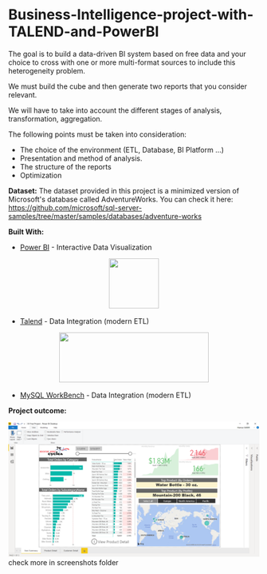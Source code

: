 # Business-Intelligence-project-with-TALEND-and-PowerBI
The goal is to build a data-driven BI system based on free data and your choice to cross with one or more multi-format sources to include this heterogeneity problem.

We must build the cube and then generate two reports that you consider relevant.

We will have to take into account the different stages of analysis, transformation, aggregation.

The following points must be taken into consideration:
- The choice of the environment (ETL, Database, BI Platform ...)
- Presentation and method of analysis.
- The structure of the reports
- Optimization

**Dataset:**
The dataset provided in this project is a minimized version of Microsoft's database called AdventureWorks.
You can check it here: https://github.com/microsoft/sql-server-samples/tree/master/samples/databases/adventure-works

**Built With:**
* [Power BI](https://powerbi.microsoft.com/en-us/) - Interactive Data Visualization
<p align="center">
    <img width="100" height="100" src="https://powerbi.microsoft.com/pictures/shared/social/social-default-image.png">
</p>

* [Talend](https://www.talend.com/) - Data Integration (modern ETL)
<p align="center">
    <img width="300" height="100" src="https://upload.wikimedia.org/wikipedia/fr/archive/4/4e/20150106111902%21Logo-talend-high.png">
</p>

* [MySQL WorkBench](https://www.mysql.com/products/workbench/) - Data Integration (modern ETL)


**Project outcome:**

![Summary page](https://github.com/MoroccanGeek/Business-Intelligence-project-with-TALEND-and-PowerBI/blob/master/Screenshots/1.png?raw=true "Optional Title")
check more in screenshots folder
